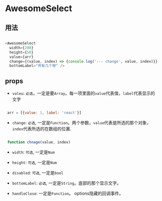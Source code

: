 # AwesomeSelect

## 用法

 ```javascript

 <AwesomeSelect
   width={200}
   height={50}
   value={arr}
   change={(value, index) => {console.log('--- change', value, index)}}
   bottomLabel="共有几个呀" />

 ```

## props

 - `valeu`: `必选`，一定是要`Array`。每一项里面的`value`代表值，`label`代表显示的文字

 ```javascript

  arr = [{value: 1, label: 'react'}]

 ```



  - `change`: `必选`, 一定是`Function`。两个参数，`value`代表是所选的那个对象，`index`代表所选的在数组的位置.

  ```javascript

   function chnage(value, index)

  ```


 - `width`: `可选`, 一定是`Num`

 - `height`: `可选`, 一定是`Num`

 - `disabled`: `可选`, 一定是`bool`

 - `bottomLabel`: `必选`, 一定是`String`。底部的那个显示文字。

 - `handleClose`: 一定是`Function`。 options隐藏的回调事件。
